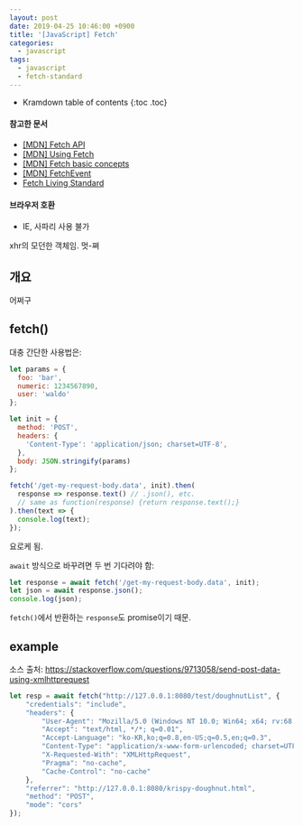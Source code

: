 ```yaml
---
layout: post
date: 2019-04-25 10:46:00 +0900
title: '[JavaScript] Fetch'
categories:
  - javascript
tags:
  - javascript
  - fetch-standard
---
```


* Kramdown table of contents
{:toc .toc}

#### 참고한 문서

- [\[MDN\] Fetch API](https://developer.mozilla.org/en-US/docs/Web/API/Fetch_API)
- [\[MDN\] Using Fetch](https://developer.mozilla.org/en-US/docs/Web/API/Fetch_API/Using_Fetch)
- [\[MDN\] Fetch basic concepts](https://developer.mozilla.org/en-US/docs/Web/API/Fetch_API/Basic_concepts)
- [\[MDN\] FetchEvent](https://developer.mozilla.org/en-US/docs/Web/API/FetchEvent)
- [Fetch Living Standard](https://fetch.spec.whatwg.org/)

#### 브라우저 호환

- IE, 사파리 사용 불가

xhr의 모던한 객체임. 멋-쪄

## 개요

어쩌구

## fetch()

대충 간단한 사용법은:

```js
let params = {
  foo: 'bar',
  numeric: 1234567890,
  user: 'waldo'
};

let init = {
  method: 'POST',
  headers: {
    'Content-Type': 'application/json; charset=UTF-8',
  },
  body: JSON.stringify(params)
};

fetch('/get-my-request-body.data', init).then(
  response => response.text() // .json(), etc.
  // same as function(response) {return response.text();}
).then(text => {
  console.log(text);
});
```

요로케 됨.

`await` 방식으로 바꾸려면 두 번 기다려야 함:

```js
let response = await fetch('/get-my-request-body.data', init);
let json = await response.json();
console.log(json);
```

`fetch()`에서 반환하는 `response`도 promise이기 때문.

## example

소스 출처: https://stackoverflow.com/questions/9713058/send-post-data-using-xmlhttprequest

```js
let resp = await fetch("http://127.0.0.1:8080/test/doughnutList", {
    "credentials": "include",
    "headers": {
        "User-Agent": "Mozilla/5.0 (Windows NT 10.0; Win64; x64; rv:68.0) Gecko/20100101 Firefox/68.0",
        "Accept": "text/html, */*; q=0.01",
        "Accept-Language": "ko-KR,ko;q=0.8,en-US;q=0.5,en;q=0.3",
        "Content-Type": "application/x-www-form-urlencoded; charset=UTF-8",
        "X-Requested-With": "XMLHttpRequest",
        "Pragma": "no-cache",
        "Cache-Control": "no-cache"
    },
    "referrer": "http://127.0.0.1:8080/krispy-doughnut.html",
    "method": "POST",
    "mode": "cors"
});
```
